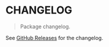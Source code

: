 # CHANGELOG

> Package changelog.

See [GitHub Releases](https://github.com/stdlib-js/stats-base-dists-chi-logpdf/releases) for the changelog.